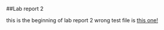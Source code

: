 ##Lab report 2

this is the beginning of lab report 2
wrong test file is [this one!](https://heihaheihahello.github.io/lab-report2/test-file.md)
